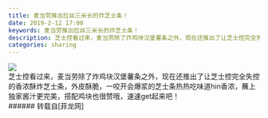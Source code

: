 ```yaml
---
title: 麦当劳推出拉丝三米长的炸芝士条！
date: 2019-2-12 17:00
keywords: 麦当劳推出拉丝三米长的炸芝士条！
description: 芝士控看过来，麦当劳除了炸鸡块汉堡薯条之外，现在还推出了让芝士控完全失控的香浓酥炸芝士条，外皮酥脆，一咬开会爆浆的芝士条热热吃味道hin香浓，蘸上独家酱汁更完美，搭配鸡块也很赞哦，速速get起来吧！
categories: sharing
---
```

<td class="t_f" id="postmessage_2977244">


<img aid="1082097" data-cf-modified-d206c0fa5feca1cca9e49987-="" file="data/attachment/forum/201902/12/165839l6dfktzs3aqle63t.jpg.thumb.jpg" id="aimg_1082097" inpost="1" onclick="" onmouseover="" src="http://www.flw.ph/data/attachment/forum/201902/12/165839l6dfktzs3aqle63t.jpg" style="cursor:pointer" zoomfile="data/attachment/forum/201902/12/165839l6dfktzs3aqle63t.jpg"/>


<br/>
芝士控看过来，麦当劳除了炸鸡块汉堡薯条之外，现在还推出了让芝士控完全失控的香浓酥炸芝士条，外皮酥脆，一咬开会爆浆的芝士条热热吃味道hin香浓，蘸上独家酱汁更完美，搭配鸡块也很赞哦，速速get起来吧！<br/>
</td>
###### 转载自[菲龙网]